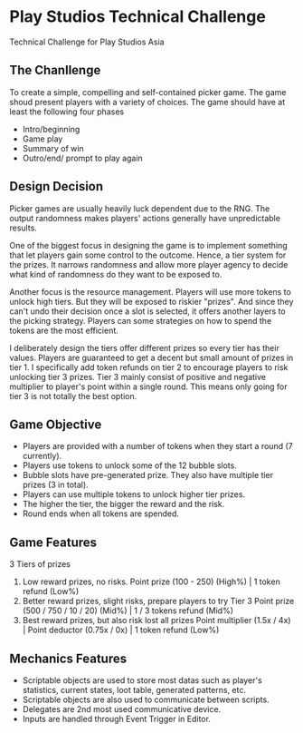 # Play Studios Technical Challenge
Technical Challenge for Play Studios Asia

## The Chanllenge
To create a simple, compelling and self-contained picker game. 
The game shoud present players with a variety of choices.
The game should have at least the following four phases
- Intro/beginning
- Game play
- Summary of win
- Outro/end/ prompt to play again

## Design Decision
Picker games are usually heavily luck dependent due to the RNG. The output randomness makes players' actions generally have unpredictable results.

One of the biggest focus in designing the game is to implement something that let players gain some control to the outcome. Hence, a tier system for the prizes. It narrows randomness and allow more player agency to decide what kind of randomness do they want to be exposed to.

Another focus is the resource management. Players will use more tokens to unlock high tiers. But they will be exposed to riskier "prizes". And since they can't undo their decision once a slot is selected, it offers another layers to the picking strategy. Players can some strategies on how to spend the tokens are the most efficient.

I deliberately design the tiers offer different prizes so every tier has their values. Players are guaranteed to get a decent but small amount of prizes in tier 1. I specifically add token refunds on tier 2 to encourage players to risk unlocking tier 3 prizes. Tier 3 mainly consist of positive and negative multiplier to player's point within a single round. This means only going for tier 3 is not totally the best option.

## Game Objective
- Players are provided with a number of tokens when they start a round (7 currently). 
- Players use tokens to unlock some of the 12 bubble slots.
- Bubble slots have pre-generated prize. They also have multiple tier prizes (3 in total).
- Players can use multiple tokens to unlock higher tier prizes.
- The higher the tier, the bigger the reward and the risk.
- Round ends when all tokens are spended.

## Game Features
3 Tiers of prizes
1. Low reward prizes, no risks.
    Point prize (100 - 250) (High%) | 1 token refund (Low%)
2. Better reward prizes, slight risks, prepare players to try Tier 3
    Point prize (500 / 750 / 10 / 20) (Mid%) | 1 / 3 tokens refund (Mid%)
3. Best reward prizes, but also risk lost all prizes
    Point multiplier (1.5x / 4x) | Point deductor (0.75x / 0x) | 1 token refund (Low%)

## Mechanics Features
- Scriptable objects are used to store most datas such as player's statistics, current states, loot table, generated patterns, etc.
- Scriptable objects are also used to communicate between scripts.
- Delegates are 2nd most used communicative device.
- Inputs are handled through Event Trigger in Editor.